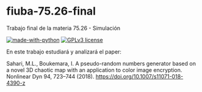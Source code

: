 # fiuba-75.26-final
Trabajo final de la materia 75.26 - Simulación

[![made-with-python](https://img.shields.io/badge/Made%20with-Python-1f425f.svg)](https://www.python.org/)
[![GPLv3 license](https://img.shields.io/badge/License-GPLv3-blue.svg)](http://perso.crans.org/besson/LICENSE.html)

En este trabajo estudiará y analizará el paper:

Sahari, M.L., Boukemara, I. A pseudo-random numbers generator based on a novel 3D chaotic map with an application to color image encryption. Nonlinear Dyn 94, 723–744 (2018). https://doi.org/10.1007/s11071-018-4390-z
